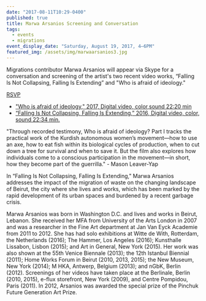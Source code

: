```yaml
---
date: "2017-08-11T10:29-0400"
published: true
title: Marwa Arsanios Screening and Conversation
tags:
  - events
  - migrations
event_display_date: "Saturday, August 19, 2017, 4–6PM"
featured_img: /assets/img/marwaarsanios3.jpg
---
```


Migrations contributor Marwa Arsanios will appear via Skype for a conversation and screening of the artist's two recent video works, “Falling Is Not Collapsing, Falling Is Extending” and "Who is afraid of ideology."

[RSVP](https://www.facebook.com/events/495482250792905/?acontext=%7B%22source%22%3A5%2C%22page_id_source%22%3A1129359703814263%2C%22action_history%22%3A[%7B%22surface%22%3A%22page%22%2C%22mechanism%22%3A%22main_list%22%2C%22extra_data%22%3A%22%7B%5C%22page_id%5C%22%3A1129359703814263%2C%5C%22tour_id%5C%22%3Anull%7D%22%7D]%2C%22has_source%22%3Atrue%7D)

- ["Who is afraid of ideology," 2017, Digital video, color,sound 22:20 min](https://walkerart.org/magazine/guerrilla-landscapes-marwa-arsanioss-who-is-afraid-of-ideology-part-i)
- [“Falling Is Not Collapsing, Falling Is Extending,” 2016, Digital video, color, sound 22:34 min.](https://hammer.ucla.edu/exhibitions/2016/hammer-projects-marwa-arsanios/)

"Through recorded testimony, Who is afraid of ideology? Part I tracks the practical work of the Kurdish autonomous women’s movement—how to use an axe, how to eat fish within its biological cycles of production, when to cut down a tree for survival and when to save it. But the film also explores how individuals come to a conscious participation in the movement—in short, how they become part of the guerrilla." - Mason Leaver-Yap

In “Falling Is Not Collapsing, Falling Is Extending," Marwa Arsanios addresses the impact of the migration of waste on the changing landscape of Beirut, the city where she lives and works, which has been marked by the rapid development of its urban spaces and burdened by a recent garbage crisis.

Marwa Arsanios was born in Washington D.C. and lives and works in Beirut, Lebanon. She received her MFA from University of the Arts London in 2007 and was a researcher in the Fine Art department at Jan Van Eyck Academie from 2011 to 2012. She has had solo exhibitions at Witte de With, Rotterdam, the Netherlands (2016); The Hammer, Los Angeles (2016); Kunsthalle Lissabon, Lisbon (2015); and Art in General, New York (2015). Her work was also shown at the 55th Venice Biennale (2013); the 12th Istanbul Biennial (2011); Home Works Forum in Beirut (2010, 2013, 2015); the New Museum, New York (2014); M HKA, Antwerp, Belgium (2013); and nGbK, Berlin (2012). Screenings of her videos have taken place at the Berlinale, Berlin (2010, 2015), e-flux storefront, New York (2009), and Centre Pompidou, Paris (2011). In 2012, Arsanios was awarded the special prize of the Pinchuk Future Generation Art Prize.

